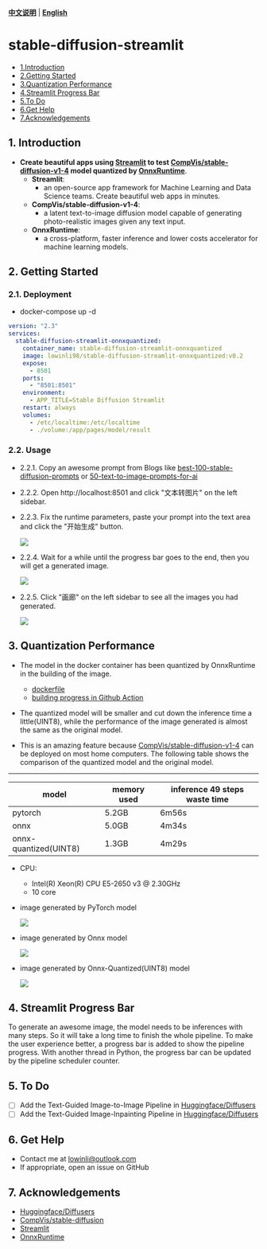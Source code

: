 [**中文说明**](https://github.com/LowinLi/stable-diffusion-streamlit/blob/main/README_CN.md) | [**English**](https://github.com/LowinLi/stable-diffusion-streamlit/blob/main/README.md)

# stable-diffusion-streamlit

- [1.Introduction](#1-introduction)
- [2.Getting Started](#2-getting-started)
- [3.Quantization Performance](#3-quantization-performance)
- [4.Streamlit Progress Bar](#4-streamlit-progress-bar)
- [5.To Do](#5-to-do)
- [6.Get Help](#6-get-help)
- [7.Acknowledgements](#7-acknowledgements)

## 1. Introduction

+ **Create beautiful apps using [Streamlit](https://github.com/streamlit/streamlit) to test [CompVis/stable-diffusion-v1-4](https://huggingface.co/CompVis/stable-diffusion-v1-4) model quantized by [OnnxRuntime](https://github.com/microsoft/onnxruntime)**.
    + **Streamlit**:
      + an open-source app framework for Machine Learning and Data Science teams. Create beautiful web apps in minutes.
    + **CompVis/stable-diffusion-v1-4**:
        + a latent text-to-image diffusion model capable of generating photo-realistic images given any text input.
    + **OnnxRuntime**:
        + a cross-platform, faster inference and lower costs accelerator for machine learning models.

    
## 2. Getting Started

### 2.1. Deployment
+ docker-compose up -d
```yaml
version: "2.3"
services:
  stable-diffusion-streamlit-onnxquantized:
    container_name: stable-diffusion-streamlit-onnxquantized
    image: lowinli98/stable-diffusion-streamlit-onnxquantized:v0.2
    expose:
      - 8501
    ports:
      - "8501:8501"
    environment:
      - APP_TITLE=Stable Diffusion Streamlit
    restart: always
    volumes:
      - /etc/localtime:/etc/localtime
      - ./volume:/app/pages/model/result
```

### 2.2. Usage
+ 2.2.1. Copy an awesome prompt from Blogs like [best-100-stable-diffusion-prompts](https://mpost.io/best-100-stable-diffusion-prompts-the-most-beautiful-ai-text-to-image-prompts/) or [50-text-to-image-prompts-for-ai](https://decentralizedcreator.com/50-text-to-image-prompts-for-ai-art-generator-stable-diffusion-a-visual-treat-inside/)
+ 2.2.2. Open http://localhost:8501 and click "文本转图片" on the left sidebar.
+ 2.2.3. Fix the runtime parameters, paste your prompt into the text area and click the "开始生成" button.

    ![](./doc/gif/use1.gif)

+ 2.2.4. Wait for a while until the progress bar goes to the end, then you will get a generated image.

    ![](./doc/gif/use2.gif)

+ 2.2.5. Click "画廊" on the left sidebar to see all the images you had generated.

    ![](./doc/gif/use3.gif)


## 3. Quantization Performance
+ The model in the docker container has been quantized by OnnxRuntime in the building of the image.

  + [dockerfile](https://github.com/LowinLi/stable-diffusion-streamlit/blob/main/docker/dockerfile)
  + [building progress in Github Action](https://github.com/LowinLi/stable-diffusion-streamlit/actions/runs/3202674839/jobs/5231895605)

+ The quantized model will be smaller and cut down the inference time a little(UINT8), while the performance of the image generated is almost the same as the original model.
+ This is an amazing feature because [CompVis/stable-diffusion-v1-4](https://huggingface.co/CompVis/stable-diffusion-v1-4) can be deployed on most home computers. The following table shows the comparison of the quantized model and the original model.

---
| model | memory used | inference 49 steps waste time |
| --- | --- | --- |
| pytorch | 5.2GB | 6m56s |
| onnx | 5.0GB | 4m34s |
| onnx-quantized(UINT8) | 1.3GB | 4m29s |

+ CPU: 
  + Intel(R) Xeon(R) CPU E5-2650 v3 @ 2.30GHz 
  + 10 core


+ image generated by PyTorch model

    ![](./doc/pic/torch.png)
+ image generated by Onnx model

    ![](./doc/pic/onnx.png)
+ image generated by Onnx-Quantized(UINT8) model

    ![](./doc/pic/onnxquantized.png)

## 4. Streamlit Progress Bar
To generate an awesome image, the model needs to be inferences with many steps. So it will take a long time to finish the whole pipeline. To make the user experience better, a progress bar is added to show the pipeline progress. 
With another thread in Python, the progress bar can be updated by the pipeline scheduler counter.



## 5. To Do

- [ ] Add the Text-Guided Image-to-Image Pipeline in [Huggingface/Diffusers](https://huggingface.co/docs/diffusers/using-diffusers/img2img)
- [ ] Add the Text-Guided Image-Inpainting Pipeline in [Huggingface/Diffusers](https://huggingface.co/docs/diffusers/using-diffusers/inpaint)

## 6. Get Help

+ Contact me at lowinli@outlook.com
+ If appropriate, open an issue on GitHub

## 7. Acknowledgements

+ [Huggingface/Diffusers](https://github.com/huggingface/diffusers)
+ [CompVis/stable-diffusion](https://github.com/CompVis/stable-diffusion)
+ [Streamlit](https://github.com/streamlit/streamlit)
+ [OnnxRuntime](https://github.com/microsoft/onnxruntime)
